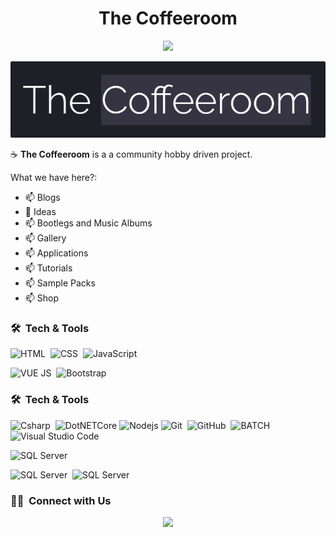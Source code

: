 ﻿<h1 align="center">The Coffeeroom</h1>

<p align="center">
  <a href="https://github.com/DenverCoder1/readme-typing-svg"><img src="https://readme-typing-svg.herokuapp.com/?lines=Community%20Driven%20Project;Blogs;Studio&center=true&width=500&height=50"></a>
</p>

<center><img src="wwwroot/assets/images/github/gitbanner.png" style="border-radius:2px"></center>

:coffee: **The Coffeeroom** is a a community hobby driven project.

What we have here?:

- 📫 Blogs 
- 🌱 Ideas
- 📫 Bootlegs and Music Albums
- 📫 Gallery
- 📫 Applications
- 📫 Tutorials
- 📫 Sample Packs
- 📫 Shop

### 🛠 &nbsp;Tech & Tools

![HTML](https://img.shields.io/badge/-HTML-05122A?style=flat&logo=HTML5)&nbsp;
![CSS](https://img.shields.io/badge/-CSS-05122A?style=flat&logo=CSS3&logoColor=1572B6)&nbsp;
![JavaScript](https://img.shields.io/badge/-JavaScript-05122A?style=flat&logo=javascript)&nbsp;

![VUE JS](https://img.shields.io/badge/-Vue-indigo?style=flat&logo=vue.js)&nbsp;
![Bootstrap](https://img.shields.io/badge/-Bootstrap-05122A?style=flat&logo=bootstrap)&nbsp;
### 🛠 &nbsp;Tech & Tools



![Csharp](https://img.shields.io/badge/-Csharp-05122A?style=flat&logo=csharp)&nbsp;
![DotNETCore](https://img.shields.io/badge/dotnet-black.svg?style=flat&logo=dotnet)
![Nodejs](https://img.shields.io/badge/node.js-black.svg?style=flat&logo=node.js)
![Git](https://img.shields.io/badge/-Git-indigo?style=flat&logo=git)&nbsp;
![GitHub](https://img.shields.io/badge/-GitHub-05122A?style=flat&logo=github)&nbsp;
![BATCH](https://img.shields.io/badge/-Batch%20Files-05122A?style=flat&logo=windowsterminal)&nbsp;
![Visual Studio Code](https://img.shields.io/badge/-Visual%20Studio-05122A?style=flat&logo=visual-studio&logoColor=007ACC)&nbsp;

![SQL Server](https://img.shields.io/badge/-MS%20SQL%20Server-white?style=flat&logo=microsoftsqlserver&logoColor=007ACC)&nbsp;


![SQL Server](https://img.shields.io/badge/-Swiper-white?style=flat&logo=swiper&logoColor=007ACC)&nbsp;
![SQL Server](https://img.shields.io/badge/-MS%20SQL%20Server-white?style=flat&logo=microsoftsqlserver&logoColor=007ACC)&nbsp;





  
 ### 🤝🏻 &nbsp;Connect with Us
 <p align="center">
<a href="https://thecoffeeroom.in/"><img src="https://img.shields.io/badge/-🌐%20coffeeroom.in-1877F2?style=flat&logo=website&logoColor=white"/></a>
</p>
